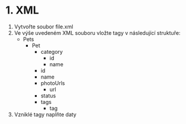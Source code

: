# 1. XML

1. Vytvořte soubor file.xml
2. Ve výše uvedeném XML souboru vložte tagy v následující struktuře:
   - Pets
     - Pet
       - category
         - id
         - name
       - id
       - name
       - photoUrls
         - url
       - status
       - tags
         - tag
3. Vzniklé tagy naplňte daty